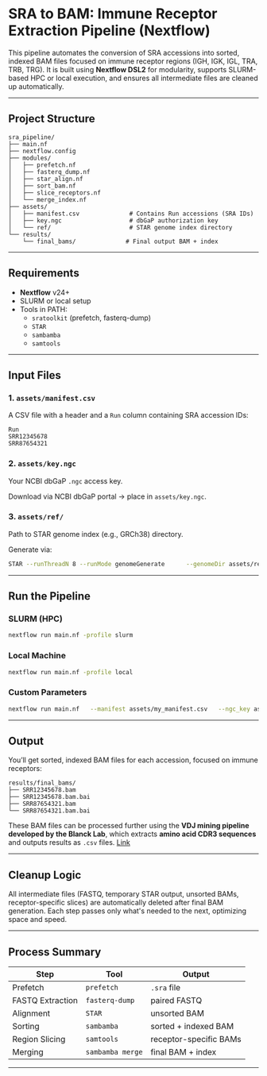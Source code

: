 # SRA to BAM: Immune Receptor Extraction Pipeline (Nextflow)

This pipeline automates the conversion of SRA accessions into sorted, indexed BAM files focused on immune receptor regions (IGH, IGK, IGL, TRA, TRB, TRG). It is built using **Nextflow DSL2** for modularity, supports SLURM-based HPC or local execution, and ensures all intermediate files are cleaned up automatically.

---

## Project Structure

```
sra_pipeline/
├── main.nf
├── nextflow.config
├── modules/
│   ├── prefetch.nf
│   ├── fasterq_dump.nf
│   ├── star_align.nf
│   ├── sort_bam.nf
│   ├── slice_receptors.nf
│   └── merge_index.nf
├── assets/
│   ├── manifest.csv              # Contains Run accessions (SRA IDs)
│   ├── key.ngc                   # dbGaP authorization key
│   └── ref/                      # STAR genome index directory
└── results/
    └── final_bams/              # Final output BAM + index
```

---

## Requirements

- **Nextflow** v24+
- SLURM or local setup
- Tools in PATH:
  - `sratoolkit` (prefetch, fasterq-dump)
  - `STAR`
  - `sambamba`
  - `samtools`

---

## Input Files

### 1. `assets/manifest.csv`

A CSV file with a header and a `Run` column containing SRA accession IDs:

```csv
Run
SRR12345678
SRR87654321
```

### 2. `assets/key.ngc`

Your NCBI dbGaP `.ngc` access key.

Download via NCBI dbGaP portal → place in `assets/key.ngc`.

### 3. `assets/ref/`

Path to STAR genome index (e.g., GRCh38) directory.

Generate via:

```bash
STAR --runThreadN 8 --runMode genomeGenerate      --genomeDir assets/ref      --genomeFastaFiles genome.fa      --sjdbGTFfile annotation.gtf      --sjdbOverhang 100
```

---

## Run the Pipeline

### SLURM (HPC)

```bash
nextflow run main.nf -profile slurm
```

### Local Machine

```bash
nextflow run main.nf -profile local
```

### Custom Parameters

```bash
nextflow run main.nf   --manifest assets/my_manifest.csv   --ngc_key assets/my_key.ngc   --ref_dir assets/custom_ref/
```

---

## Output

You’ll get sorted, indexed BAM files for each accession, focused on immune receptors:

```
results/final_bams/
├── SRR12345678.bam
├── SRR12345678.bam.bai
├── SRR87654321.bam
└── SRR87654321.bam.bai
```

These BAM files can be processed further using the **VDJ mining pipeline developed by the Blanck Lab**, which extracts **amino acid CDR3 sequences** and outputs results as `.csv` files. [Link](https://github.com/arpansahoo/vdj)

---

## Cleanup Logic

All intermediate files (FASTQ, temporary STAR output, unsorted BAMs, receptor-specific slices) are automatically deleted after final BAM generation. Each step passes only what's needed to the next, optimizing space and speed.

---

## Process Summary

| Step            | Tool            | Output                            |
|-----------------|-----------------|-----------------------------------|
| Prefetch        | `prefetch`      | `.sra` file                       |
| FASTQ Extraction| `fasterq-dump`  | paired FASTQ                      |
| Alignment       | `STAR`          | unsorted BAM                      |
| Sorting         | `sambamba`      | sorted + indexed BAM              |
| Region Slicing  | `samtools`      | receptor-specific BAMs            |
| Merging         | `sambamba merge`| final BAM + index                 |

---


